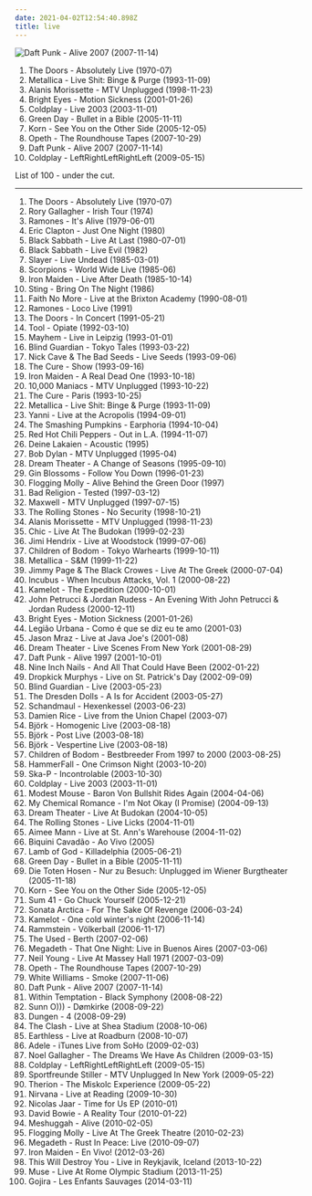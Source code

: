 ```yaml
---
date: 2021-04-02T12:54:40.898Z
title: live
---
```

![Daft Punk - Alive 2007 (2007-11-14)](http://coverartarchive.org/release/7085d2b1-d406-313e-b6b0-7994539d1f1b/6729972442-500.jpg "Daft Punk - Alive 2007 (2007-11-14)")
<ol class="albums">
<li data-cover="https://via.placeholder.com/450" data-tags="rock, classic rock, live" role="button">The Doors - Absolutely Live (1970-07)</li>
<li data-cover="http://coverartarchive.org/release/7c94535f-a010-332f-bfe7-bafe559a5aa8/15723258334-500.jpg" data-tags="thrash metal, live" role="button">Metallica - Live Shit: Binge & Purge (1993-11-09)</li>
<li data-cover="http://coverartarchive.org/release/e68bc44b-f410-35cc-bf84-c0abbbcc08b8/11497364966-500.jpg" data-tags="acoustic, unplugged, live" role="button">Alanis Morissette - MTV Unplugged (1998-11-23)</li>
<li data-cover="https://via.placeholder.com/450" data-tags="live, 2005, singer-songwriter" role="button">Bright Eyes - Motion Sickness (2001-01-26)</li>
<li data-cover="http://coverartarchive.org/release/6b3e5f94-ba19-32a5-a7c0-8787356a46f0/5960364405-500.jpg" data-tags="live" role="button">Coldplay - Live 2003 (2003-11-01)</li>
<li data-cover="https://via.placeholder.com/450" data-tags="punk rock, live" role="button">Green Day - Bullet in a Bible (2005-11-11)</li>
<li data-cover="http://coverartarchive.org/release/6dcf1672-f710-4dc8-ae60-46ca885cdb37/11881240850-500.jpg" data-tags="nu metal, alternative metal" role="button">Korn - See You on the Other Side (2005-12-05)</li>
<li data-cover="https://img.discogs.com/VSc9YpfgLnHOxv7v0k5YDvM-5cg=/fit-in/600x534/filters:strip_icc():format(jpeg):mode_rgb():quality(90)/discogs-images/R-8590862-1607430322-6447.jpeg.jpg" data-tags="live, progressive metal, progressive death metal" role="button">Opeth - The Roundhouse Tapes (2007-10-29)</li>
<li data-cover="http://coverartarchive.org/release/7085d2b1-d406-313e-b6b0-7994539d1f1b/6729972442-500.jpg" data-tags="electronic" role="button">Daft Punk - Alive 2007 (2007-11-14)</li>
<li data-cover="https://via.placeholder.com/450" data-tags="live" role="button">Coldplay - LeftRightLeftRightLeft (2009-05-15)</li>
</ol>
List of 100 - under the cut.
<!-- more -->

_________________

<ol class="albums">
<li data-cover="https://via.placeholder.com/450" data-tags="rock, classic rock, live" role="button">
The Doors - Absolutely Live (1970-07)
</li>
<li data-cover="http://coverartarchive.org/release/dabfaf41-675f-4d3c-8cab-75f5b90edb0a/7443044935-500.jpg" data-tags="blues rock" role="button">
Rory Gallagher - Irish Tour (1974)
</li>
<li data-cover="http://coverartarchive.org/release/d4820249-2e1d-3105-9731-2e1656ccf9eb/2571013982-500.jpg" data-tags="punk rock, punk" role="button">
Ramones - It's Alive (1979-06-01)
</li>
<li data-cover="https://via.placeholder.com/450" data-tags="blues rock, live" role="button">
Eric Clapton - Just One Night (1980)
</li>
<li data-cover="http://coverartarchive.org/release/bcbe5097-5d4e-3112-9c74-e3640c9d95f4/22620044008-500.jpg" data-tags="heavy metal, black sabbath" role="button">
Black Sabbath - Live At Last (1980-07-01)
</li>
<li data-cover="http://coverartarchive.org/release/e61f932e-730c-4fc7-8743-5be4bff912fe/4801231423-500.jpg" data-tags="heavy metal, live album" role="button">
Black Sabbath - Live Evil (1982)
</li>
<li data-cover="https://via.placeholder.com/450" data-tags="thrash metal" role="button">
Slayer - Live Undead (1985-03-01)
</li>
<li data-cover="https://img.discogs.com/74bT9xcAmMYhkwBmiwDfpkKTlY8=/fit-in/600x600/filters:strip_icc():format(jpeg):mode_rgb():quality(90)/discogs-images/R-6388488-1419413405-9311.jpeg.jpg" data-tags="hard rock" role="button">
Scorpions - World Wide Live (1985-06)
</li>
<li data-cover="http://coverartarchive.org/release/12aea57d-ab05-3bc2-8e05-e57230e1e2c9/13275371966-500.jpg" data-tags="heavy metal" role="button">
Iron Maiden - Live After Death (1985-10-14)
</li>
<li data-cover="https://via.placeholder.com/450" data-tags="live, sting" role="button">
Sting - Bring On The Night (1986)
</li>
<li data-cover="http://coverartarchive.org/release/3db4fe31-593a-4d2b-a997-d7cfc2303236/2618510081-500.jpg" data-tags="1991, alternative rock, live, rock" role="button">
Faith No More - Live at the Brixton Academy (1990-08-01)
</li>
<li data-cover="https://img.discogs.com/9j5DZ71Wrq3kAskG1-9dHLzD71I=/fit-in/557x584/filters:strip_icc():format(jpeg):mode_rgb():quality(90)/discogs-images/R-3994368-1351708681-2241.jpeg.jpg" data-tags="punk, punk rock" role="button">
Ramones - Loco Live (1991)
</li>
<li data-cover="https://via.placeholder.com/450" data-tags="classic rock, the doors" role="button">
The Doors - In Concert (1991-05-21)
</li>
<li data-cover="https://via.placeholder.com/450" data-tags="progressive metal, alternative metal, progressive rock, 1992, rock" role="button">
Tool - Opiate (1992-03-10)
</li>
<li data-cover="https://via.placeholder.com/450" data-tags="black metal" role="button">
Mayhem - Live in Leipzig (1993-01-01)
</li>
<li data-cover="https://img.discogs.com/O58cLxHCB5x0heWdmiOUA4WGle8=/fit-in/600x538/filters:strip_icc():format(jpeg):mode_rgb():quality(90)/discogs-images/R-1926153-1481137640-6021.jpeg.jpg" data-tags="power metal" role="button">
Blind Guardian - Tokyo Tales (1993-03-22)
</li>
<li data-cover="http://coverartarchive.org/release/91c5ca56-c2a1-46b1-a419-e632969ab3f4/6606933829-500.jpg" data-tags="90s, live, 1993 albums" role="button">
Nick Cave & The Bad Seeds - Live Seeds (1993-09-06)
</li>
<li data-cover="https://img.discogs.com/tk-DkgaPWp9YQnXXvWt_fYNvfeU=/fit-in/600x526/filters:strip_icc():format(jpeg):mode_rgb():quality(90)/discogs-images/R-1770669-1490737712-6789.jpeg.jpg" data-tags="live, rock, post-punk" role="button">
The Cure - Show (1993-09-16)
</li>
<li data-cover="http://coverartarchive.org/release/9d38b44d-255f-4aec-a54a-105e4627a4dd/4184153545-500.jpg" data-tags="heavy metal" role="button">
Iron Maiden - A Real Dead One (1993-10-18)
</li>
<li data-cover="http://coverartarchive.org/release/e2d0b8ef-272a-46b9-8b99-3e6831318ad9/6329050674-500.jpg" data-tags="live, alternative, female vocalists" role="button">
10,000 Maniacs - MTV Unplugged (1993-10-22)
</li>
<li data-cover="https://via.placeholder.com/450" data-tags="live, alternative" role="button">
The Cure - Paris (1993-10-25)
</li>
<li data-cover="http://coverartarchive.org/release/7c94535f-a010-332f-bfe7-bafe559a5aa8/15723258334-500.jpg" data-tags="thrash metal, live" role="button">
Metallica - Live Shit: Binge & Purge (1993-11-09)
</li>
<li data-cover="http://coverartarchive.org/release/311dfa35-0d6f-462b-b3b6-7b7f1dc3b4d1/11507971335-500.jpg" data-tags="yanni, new age, instrumental" role="button">
Yanni - Live at the Acropolis (1994-09-01)
</li>
<li data-cover="https://img.discogs.com/wuKGfBnlUDgGq5eJ4kf9VrAIJuk=/fit-in/600x527/filters:strip_icc():format(jpeg):mode_rgb():quality(90)/discogs-images/R-7236404-1602232435-5640.jpeg.jpg" data-tags="alternative rock, 90s, live" role="button">
The Smashing Pumpkins - Earphoria (1994-10-04)
</li>
<li data-cover="http://coverartarchive.org/release/599d1dcd-bb96-4802-91c4-f7afcb0143e1/9742630617-500.jpg" data-tags="90s, rock, 1994, alternative, funky, funk rock" role="button">
Red Hot Chili Peppers - Out in L.A. (1994-11-07)
</li>
<li data-cover="http://coverartarchive.org/release/64bcdda1-f6f4-4d8e-877d-5c2253297462/2106453048-500.jpg" data-tags="electronic, dark, acoustic, gothic, psychedelic, live, infinite loop, schwarz, alexander veljanov, kuscheldunkel, dunkelbunnt, chrom records, d lakalen" role="button">
Deine Lakaien - Acoustic (1995)
</li>
<li data-cover="https://img.discogs.com/kq6a2HzPvqw7g-kqYXZWdRIovD4=/fit-in/600x601/filters:strip_icc():format(jpeg):mode_rgb():quality(90)/discogs-images/R-3883176-1608795479-7067.jpeg.jpg" data-tags="rock, folk, 90s, live, 1995, acoustic, folk rock, bob dylan" role="button">
Bob Dylan - MTV Unplugged (1995-04)
</li>
<li data-cover="http://coverartarchive.org/release/8ac77edf-8bee-4466-ad2a-057d68515fa5/7474065794-500.jpg" data-tags="progressive metal" role="button">
Dream Theater - A Change of Seasons (1995-09-10)
</li>
<li data-cover="https://img.discogs.com/wOM-RwK7-je2T06-3F7aSuyfCUI=/fit-in/600x534/filters:strip_icc():format(jpeg):mode_rgb():quality(90)/discogs-images/R-7746496-1447936055-7923.jpeg.jpg" data-tags="rock" role="button">
Gin Blossoms - Follow You Down (1996-01-23)
</li>
<li data-cover="http://coverartarchive.org/release/70c85789-974e-4a92-8b9d-96aef51e7ddd/1174906134-500.jpg" data-tags="irish, live, irish folk punk" role="button">
Flogging Molly - Alive Behind the Green Door (1997)
</li>
<li data-cover="http://coverartarchive.org/release/51e0c3b9-9c1e-4588-9975-e794826875ce/8759028691-500.jpg" data-tags="punk, punk rock" role="button">
Bad Religion - Tested (1997-03-12)
</li>
<li data-cover="http://coverartarchive.org/release/7ffc0e66-78ba-4efc-9a73-55ce13354a32/5194284962-500.jpg" data-tags="rnb, neo soul" role="button">
Maxwell - MTV Unplugged (1997-07-15)
</li>
<li data-cover="http://coverartarchive.org/release/b7e0c5d2-4570-44dd-b802-2f2bcf236f9d/6593374701-500.jpg" data-tags="live" role="button">
The Rolling Stones - No Security (1998-10-21)
</li>
<li data-cover="http://coverartarchive.org/release/e68bc44b-f410-35cc-bf84-c0abbbcc08b8/11497364966-500.jpg" data-tags="acoustic, unplugged, live" role="button">
Alanis Morissette - MTV Unplugged (1998-11-23)
</li>
<li data-cover="https://img.discogs.com/lYCJzw4Pt_1aXvKVT-uyDjObXbI=/fit-in/600x598/filters:strip_icc():format(jpeg):mode_rgb():quality(90)/discogs-images/R-8540311-1463662184-9943.jpeg.jpg" data-tags="disco, funk, soul, dance" role="button">
Chic - Live At The Budokan (1999-02-23)
</li>
<li data-cover="http://coverartarchive.org/release/9bbd8287-d8a3-4bf5-b6d8-0fd00a168b6c/1405462020-500.jpg" data-tags="woodstock, rock, live" role="button">
Jimi Hendrix - Live at Woodstock (1999-07-06)
</li>
<li data-cover="http://coverartarchive.org/release/9c294f7c-920b-39a6-96ef-19d7336e5a34/1316730229-500.jpg" data-tags="melodic death metal, live" role="button">
Children of Bodom - Tokyo Warhearts (1999-10-11)
</li>
<li data-cover="http://coverartarchive.org/release/4943881b-cf46-3bb5-a9ad-26d19ab72f21/11162986699-500.jpg" data-tags="symphonic metal, metal, thrash metal" role="button">
Metallica - S&M (1999-11-22)
</li>
<li data-cover="https://via.placeholder.com/450" data-tags="classic rock, rock" role="button">
Jimmy Page & The Black Crowes - Live At The Greek (2000-07-04)
</li>
<li data-cover="http://coverartarchive.org/release/ec9fb22c-04f8-4a8d-abc9-93ef814606f3/5236613445-500.jpg" data-tags="alternative, alternative rock, 90s, live, sessions, need it" role="button">
Incubus - When Incubus Attacks, Vol. 1 (2000-08-22)
</li>
<li data-cover="http://coverartarchive.org/release/666dbe7d-643a-43fe-b70e-d846e68b7c37/1287083741-500.jpg" data-tags="power metal, live" role="button">
Kamelot - The Expedition (2000-10-01)
</li>
<li data-cover="https://via.placeholder.com/450" data-tags="instrumental, progressive rock" role="button">
John Petrucci & Jordan Rudess - An Evening With John Petrucci & Jordan Rudess (2000-12-11)
</li>
<li data-cover="https://via.placeholder.com/450" data-tags="live, 2005, singer-songwriter" role="button">
Bright Eyes - Motion Sickness (2001-01-26)
</li>
<li data-cover="http://coverartarchive.org/release/f477086a-4bda-4855-8360-06752f1159f8/12525987749-500.jpg" data-tags="1994, 2001, epic, 90s, brasil, live, brazilian rock, legiao urbana" role="button">
Legião Urbana - Como é que se diz eu te amo (2001-03)
</li>
<li data-cover="https://via.placeholder.com/450" data-tags="acoustic" role="button">
Jason Mraz - Live at Java Joe's (2001-08)
</li>
<li data-cover="https://via.placeholder.com/450" data-tags="progressive metal" role="button">
Dream Theater - Live Scenes From New York (2001-08-29)
</li>
<li data-cover="http://coverartarchive.org/release/cc85b1de-cf7e-3241-9022-fea31857beab/16360798338-500.jpg" data-tags="2001, electronic, electronica, french, electro, house, live, daft punk" role="button">
Daft Punk - Alive 1997 (2001-10-01)
</li>
<li data-cover="http://coverartarchive.org/release/3d039a02-231c-3c6c-a9ac-f89e60bf0329/1154225975-500.jpg" data-tags="industrial" role="button">
Nine Inch Nails - And All That Could Have Been (2002-01-22)
</li>
<li data-cover="http://coverartarchive.org/release/3d09f662-31e0-4f4b-b317-dd332bb03fcc/3333923376-500.jpg" data-tags="punk, irish, live, celtic punk, dropkick murphys" role="button">
Dropkick Murphys - Live on St. Patrick's Day (2002-09-09)
</li>
<li data-cover="https://img.discogs.com/O58cLxHCB5x0heWdmiOUA4WGle8=/fit-in/600x538/filters:strip_icc():format(jpeg):mode_rgb():quality(90)/discogs-images/R-1926153-1481137640-6021.jpeg.jpg" data-tags="power metal, live" role="button">
Blind Guardian - Live (2003-05-23)
</li>
<li data-cover="https://img.discogs.com/fpf84xyW38iJPNKzFCGZMfptK70=/fit-in/508x713/filters:strip_icc():format(jpeg):mode_rgb():quality(90)/discogs-images/R-1585351-1230308956.jpeg.jpg" data-tags="cabaret" role="button">
The Dresden Dolls - A Is for Accident (2003-05-27)
</li>
<li data-cover="http://coverartarchive.org/release/806a3ee2-50b7-4bd0-b7ad-881e4c3de8cb/12567824915-500.jpg" data-tags="medieval, folk rock, live" role="button">
Schandmaul - Hexenkessel (2003-06-23)
</li>
<li data-cover="http://coverartarchive.org/release/1f91786a-ece2-414b-a6f0-a48f5b33e54d/3034025567-500.jpg" data-tags="2003" role="button">
Damien Rice - Live from the Union Chapel (2003-07)
</li>
<li data-cover="https://img.discogs.com/SJGfQpjn__fQln9HSBD1nYPsjso=/fit-in/600x926/filters:strip_icc():format(jpeg):mode_rgb():quality(90)/discogs-images/R-2976694-1419413692-8369.jpeg.jpg" data-tags="electronic, alternative, female vocalists, bjork" role="button">
Björk - Homogenic Live (2003-08-18)
</li>
<li data-cover="http://coverartarchive.org/release/5fd10e64-ae53-31d9-adf0-df4566c50edd/20732430956-500.jpg" data-tags="electronic, alternative, idm, avant-garde, live, emusic, females, art pop, noteworthy, krojb" role="button">
Björk - Post Live (2003-08-18)
</li>
<li data-cover="https://img.discogs.com/SJGfQpjn__fQln9HSBD1nYPsjso=/fit-in/600x926/filters:strip_icc():format(jpeg):mode_rgb():quality(90)/discogs-images/R-2976694-1419413692-8369.jpeg.jpg" data-tags="female vocalists" role="button">
Björk - Vespertine Live (2003-08-18)
</li>
<li data-cover="https://img.discogs.com/moxAChbQtp0ULZSGXGDYPyEJ1DM=/fit-in/600x529/filters:strip_icc():format(jpeg):mode_rgb():quality(90)/discogs-images/R-7548470-1552541081-1965.jpeg.jpg" data-tags="metal, speed metal, melodic death metal, death metal, live, melodic death, my favorite bands, death metal melodico, ilovekud" role="button">
Children of Bodom - Bestbreeder From 1997 to 2000 (2003-08-25)
</li>
<li data-cover="http://coverartarchive.org/release/c765431a-243d-418c-9aea-045ca2dce957/16976399900-500.jpg" data-tags="power metal, heavy metal, live" role="button">
HammerFall - One Crimson Night (2003-10-20)
</li>
<li data-cover="http://coverartarchive.org/release/76df3695-a644-3b06-b36b-8e60494a04c2/3334255387-500.jpg" data-tags="ska" role="button">
Ska-P - Incontrolable (2003-10-30)
</li>
<li data-cover="http://coverartarchive.org/release/6b3e5f94-ba19-32a5-a7c0-8787356a46f0/5960364405-500.jpg" data-tags="live" role="button">
Coldplay - Live 2003 (2003-11-01)
</li>
<li data-cover="https://via.placeholder.com/450" data-tags="2004, live" role="button">
Modest Mouse - Baron Von Bullshit Rides Again (2004-04-06)
</li>
<li data-cover="https://via.placeholder.com/450" data-tags="alternative rock, emo, punk rock, pop punk, live, mcr, discoverockult, yoyoyo, im not ok" role="button">
My Chemical Romance - I'm Not Okay (I Promise) (2004-09-13)
</li>
<li data-cover="http://coverartarchive.org/release/59ca8928-04ec-478b-bf17-6e7739cdae55/1281699761-500.jpg" data-tags="progressive metal" role="button">
Dream Theater - Live At Budokan (2004-10-05)
</li>
<li data-cover="https://via.placeholder.com/450" data-tags="rock, live, the rolling stones" role="button">
The Rolling Stones - Live Licks (2004-11-01)
</li>
<li data-cover="https://via.placeholder.com/450" data-tags="2004, live" role="button">
Aimee Mann - Live at St. Ann's Warehouse (2004-11-02)
</li>
<li data-cover="https://via.placeholder.com/450" data-tags="rock, pop rock, brazilian rock, nacional" role="button">
Biquini Cavadão - Ao Vivo (2005)
</li>
<li data-cover="http://coverartarchive.org/release/4f4a3d79-023c-47bd-a956-7b0e08a49cc7/28884418726-500.jpg" data-tags="metalcore, 2005, groove metal" role="button">
Lamb of God - Killadelphia (2005-06-21)
</li>
<li data-cover="https://via.placeholder.com/450" data-tags="punk rock, live" role="button">
Green Day - Bullet in a Bible (2005-11-11)
</li>
<li data-cover="https://via.placeholder.com/450" data-tags="unplugged, punk rock, live" role="button">
Die Toten Hosen - Nur zu Besuch: Unplugged im Wiener Burgtheater (2005-11-18)
</li>
<li data-cover="http://coverartarchive.org/release/6dcf1672-f710-4dc8-ae60-46ca885cdb37/11881240850-500.jpg" data-tags="nu metal, alternative metal" role="button">
Korn - See You on the Other Side (2005-12-05)
</li>
<li data-cover="http://coverartarchive.org/release/68f5fb52-d329-4ed0-a5f1-09c11bb52095/10159973120-500.jpg" data-tags="punk, punk rock, pop punk, live, punk metal, pseud shit" role="button">
Sum 41 - Go Chuck Yourself (2005-12-21)
</li>
<li data-cover="http://coverartarchive.org/release/05a01238-7c55-3350-b66d-f69f839f6cae/4742571296-500.jpg" data-tags="power metal" role="button">
Sonata Arctica - For The Sake Of Revenge (2006-03-24)
</li>
<li data-cover="http://coverartarchive.org/release/04658d7e-a842-4c16-b286-452e01f6e2c1/5870538251-500.jpg" data-tags="live, symphonic metal, power metal" role="button">
Kamelot - One cold winter's night (2006-11-14)
</li>
<li data-cover="https://via.placeholder.com/450" data-tags="live, industrial metal, industrial, neue deutsche haerte" role="button">
Rammstein - Völkerball (2006-11-17)
</li>
<li data-cover="https://via.placeholder.com/450" data-tags="live" role="button">
The Used - Berth (2007-02-06)
</li>
<li data-cover="http://coverartarchive.org/release/cf8cd704-686f-417b-be9d-a049d233f259/4731911358-500.jpg" data-tags="thrash metal, heavy metal" role="button">
Megadeth - That One Night: Live in Buenos Aires (2007-03-06)
</li>
<li data-cover="https://via.placeholder.com/450" data-tags="classic rock" role="button">
Neil Young - Live At Massey Hall 1971 (2007-03-09)
</li>
<li data-cover="https://img.discogs.com/VSc9YpfgLnHOxv7v0k5YDvM-5cg=/fit-in/600x534/filters:strip_icc():format(jpeg):mode_rgb():quality(90)/discogs-images/R-8590862-1607430322-6447.jpeg.jpg" data-tags="live, progressive metal, progressive death metal" role="button">
Opeth - The Roundhouse Tapes (2007-10-29)
</li>
<li data-cover="https://img.discogs.com/xF8LApZVvg5OEh91unDLUaoYGbk=/fit-in/540x540/filters:strip_icc():format(jpeg):mode_rgb():quality(90)/discogs-images/R-1397016-1314822151.jpeg.jpg" data-tags="indie, pop, folk, experimental, live, 00s, cleveland, tigerbeat6, record" role="button">
White Williams - Smoke (2007-11-06)
</li>
<li data-cover="http://coverartarchive.org/release/7085d2b1-d406-313e-b6b0-7994539d1f1b/6729972442-500.jpg" data-tags="electronic" role="button">
Daft Punk - Alive 2007 (2007-11-14)
</li>
<li data-cover="https://img.discogs.com/P5qhwKGVpnKQVtKgJZKzxHzBIUE=/fit-in/600x598/filters:strip_icc():format(jpeg):mode_rgb():quality(90)/discogs-images/R-7753234-1448067141-3556.jpeg.jpg" data-tags="symphonic metal" role="button">
Within Temptation - Black Symphony (2008-08-22)
</li>
<li data-cover="http://coverartarchive.org/release/23e49586-fa2e-43ab-8b57-9e56b9221954/16445937734-500.jpg" data-tags="drone, live, drone doom" role="button">
Sunn O))) - Dømkirke (2008-09-22)
</li>
<li data-cover="https://via.placeholder.com/450" data-tags="2008" role="button">
Dungen - 4 (2008-09-29)
</li>
<li data-cover="https://via.placeholder.com/450" data-tags="punk, punk rock, live" role="button">
The Clash - Live at Shea Stadium (2008-10-06)
</li>
<li data-cover="https://via.placeholder.com/450" data-tags="2008, rock, instrumental, psychedelic, live, 00s, album fav" role="button">
Earthless - Live at Roadburn (2008-10-07)
</li>
<li data-cover="http://coverartarchive.org/release/c5ae2c50-daff-48d2-96bb-33123467159b/842034101-500.jpg" data-tags="2009, uk, live, 00s, laptop, female singer songwriter, live performance, adele, indie soul, english musician" role="button">
Adele - iTunes Live from SoHo (2009-02-03)
</li>
<li data-cover="https://via.placeholder.com/450" data-tags="live" role="button">
Noel Gallagher - The Dreams We Have As Children (2009-03-15)
</li>
<li data-cover="https://via.placeholder.com/450" data-tags="live" role="button">
Coldplay - LeftRightLeftRightLeft (2009-05-15)
</li>
<li data-cover="http://coverartarchive.org/release/61fc2733-07da-44c9-b2fe-5669e497e1ae/21816596593-500.jpg" data-tags="mtv unplugged" role="button">
Sportfreunde Stiller - MTV Unplugged In New York (2009-05-22)
</li>
<li data-cover="http://coverartarchive.org/release/c3ace11e-ded2-41fa-82ce-d4a4243e3963/1615877986-500.jpg" data-tags="live, symphonic metal" role="button">
Therion - The Miskolc Experience (2009-05-22)
</li>
<li data-cover="https://img.discogs.com/eUFZ_vYXW6oNQv7NSZanGGd1PoE=/fit-in/403x376/filters:strip_icc():format(jpeg):mode_rgb():quality(90)/discogs-images/R-6172993-1412884196-7226.jpeg.jpg" data-tags="grunge, live" role="button">
Nirvana - Live at Reading (2009-10-30)
</li>
<li data-cover="https://via.placeholder.com/450" data-tags="electro-techno" role="button">
Nicolas Jaar - Time for Us EP (2010-01)
</li>
<li data-cover="https://via.placeholder.com/450" data-tags="live" role="button">
David Bowie - A Reality Tour (2010-01-22)
</li>
<li data-cover="https://via.placeholder.com/450" data-tags="live" role="button">
Meshuggah - Alive (2010-02-05)
</li>
<li data-cover="https://via.placeholder.com/450" data-tags="folk, irish punk" role="button">
Flogging Molly - Live At The Greek Theatre (2010-02-23)
</li>
<li data-cover="http://coverartarchive.org/release/0597d3c0-4f30-419b-94c4-bf506d6225a2/15817398761-500.jpg" data-tags="2010, metal, thrash metal, live, live album" role="button">
Megadeth - Rust In Peace: Live (2010-09-07)
</li>
<li data-cover="http://coverartarchive.org/release/3898d620-db6a-4b0b-af57-a167ac1318d8/8010063603-500.jpg" data-tags="heavy metal" role="button">
Iron Maiden - En Vivo! (2012-03-26)
</li>
<li data-cover="https://via.placeholder.com/450" data-tags="iceland, live, vinyl, reykjavik, live album, live in reykjavik" role="button">
This Will Destroy You - Live in Reykjavik, Iceland (2013-10-22)
</li>
<li data-cover="http://coverartarchive.org/release/089ca863-f9e8-40bc-93e3-4d91e5054edb/5836716649-500.jpg" data-tags="alternative rock" role="button">
Muse - Live At Rome Olympic Stadium (2013-11-25)
</li>
<li data-cover="http://coverartarchive.org/release/e5740231-c9aa-4048-a1ed-14a331f15899/15532601143-500.jpg" data-tags="death metal, live, progressive death metal, gojira, 10 out of 10" role="button">
Gojira - Les Enfants Sauvages (2014-03-11)
</li>
</ol>